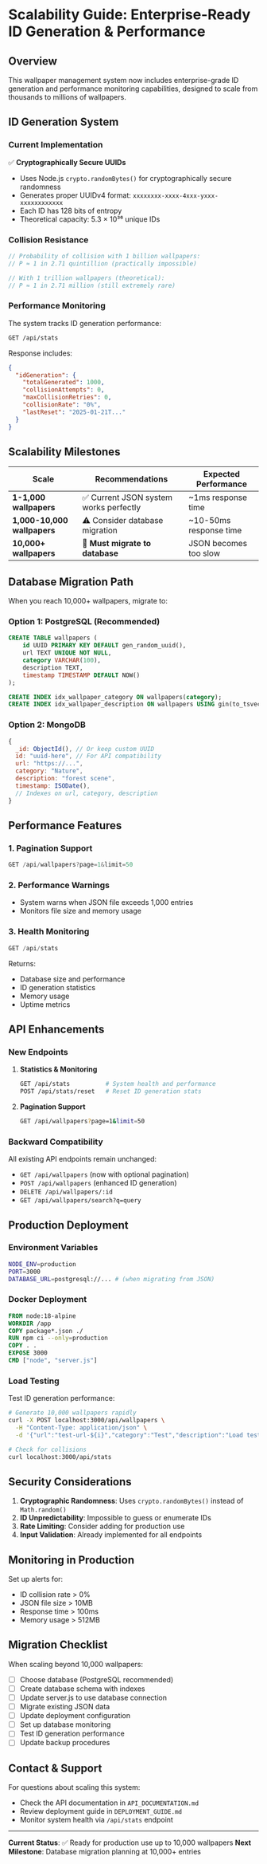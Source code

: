 # Scalability Guide: Enterprise-Ready ID Generation & Performance

## Overview

This wallpaper management system now includes enterprise-grade ID generation and performance monitoring capabilities, designed to scale from thousands to millions of wallpapers.

## ID Generation System

### Current Implementation

✅ **Cryptographically Secure UUIDs**
- Uses Node.js `crypto.randomBytes()` for cryptographically secure randomness
- Generates proper UUIDv4 format: `xxxxxxxx-xxxx-4xxx-yxxx-xxxxxxxxxxxx`
- Each ID has 128 bits of entropy
- Theoretical capacity: 5.3 × 10³⁶ unique IDs

### Collision Resistance

```javascript
// Probability of collision with 1 billion wallpapers:
// P ≈ 1 in 2.71 quintillion (practically impossible)

// With 1 trillion wallpapers (theoretical):  
// P ≈ 1 in 2.71 million (still extremely rare)
```

### Performance Monitoring

The system tracks ID generation performance:

```bash
GET /api/stats
```

Response includes:
```json
{
  "idGeneration": {
    "totalGenerated": 1000,
    "collisionAttempts": 0,
    "maxCollisionRetries": 0,
    "collisionRate": "0%",
    "lastReset": "2025-01-21T..."
  }
}
```

## Scalability Milestones

| Scale | Recommendations | Expected Performance |
|-------|----------------|----------------------|
| **1-1,000 wallpapers** | ✅ Current JSON system works perfectly | ~1ms response time |
| **1,000-10,000 wallpapers** | ⚠️ Consider database migration | ~10-50ms response time |
| **10,000+ wallpapers** | 🚨 **Must migrate to database** | JSON becomes too slow |

## Database Migration Path

When you reach 10,000+ wallpapers, migrate to:

### Option 1: PostgreSQL (Recommended)
```sql
CREATE TABLE wallpapers (
    id UUID PRIMARY KEY DEFAULT gen_random_uuid(),
    url TEXT UNIQUE NOT NULL,
    category VARCHAR(100),
    description TEXT,
    timestamp TIMESTAMP DEFAULT NOW()
);

CREATE INDEX idx_wallpaper_category ON wallpapers(category);
CREATE INDEX idx_wallpaper_description ON wallpapers USING gin(to_tsvector('english', description));
```

### Option 2: MongoDB
```javascript
{
  _id: ObjectId(), // Or keep custom UUID
  id: "uuid-here", // For API compatibility
  url: "https://...",
  category: "Nature",
  description: "forest scene",
  timestamp: ISODate(),
  // Indexes on url, category, description
}
```

## Performance Features

### 1. Pagination Support
```javascript
GET /api/wallpapers?page=1&limit=50
```

### 2. Performance Warnings
- System warns when JSON file exceeds 1,000 entries
- Monitors file size and memory usage

### 3. Health Monitoring
```javascript
GET /api/stats
```
Returns:
- Database size and performance
- ID generation statistics  
- Memory usage
- Uptime metrics

## API Enhancements

### New Endpoints

1. **Statistics & Monitoring**
   ```bash
   GET /api/stats          # System health and performance
   POST /api/stats/reset   # Reset ID generation stats
   ```

2. **Pagination Support**
   ```bash
   GET /api/wallpapers?page=1&limit=50
   ```

### Backward Compatibility

All existing API endpoints remain unchanged:
- `GET /api/wallpapers` (now with optional pagination)
- `POST /api/wallpapers` (enhanced ID generation)
- `DELETE /api/wallpapers/:id`
- `GET /api/wallpapers/search?q=query`

## Production Deployment

### Environment Variables
```bash
NODE_ENV=production
PORT=3000
DATABASE_URL=postgresql://... # (when migrating from JSON)
```

### Docker Deployment
```dockerfile
FROM node:18-alpine
WORKDIR /app
COPY package*.json ./
RUN npm ci --only=production
COPY . .
EXPOSE 3000
CMD ["node", "server.js"]
```

### Load Testing

Test ID generation performance:
```bash
# Generate 10,000 wallpapers rapidly
curl -X POST localhost:3000/api/wallpapers \
  -H "Content-Type: application/json" \
  -d '{"url":"test-url-${i}","category":"Test","description":"Load test ${i}"}'

# Check for collisions
curl localhost:3000/api/stats
```

## Security Considerations

1. **Cryptographic Randomness**: Uses `crypto.randomBytes()` instead of `Math.random()`
2. **ID Unpredictability**: Impossible to guess or enumerate IDs
3. **Rate Limiting**: Consider adding for production use
4. **Input Validation**: Already implemented for all endpoints

## Monitoring in Production

Set up alerts for:
- ID collision rate > 0%
- JSON file size > 10MB
- Response time > 100ms
- Memory usage > 512MB

## Migration Checklist

When scaling beyond 10,000 wallpapers:

- [ ] Choose database (PostgreSQL recommended)
- [ ] Create database schema with indexes
- [ ] Update server.js to use database connection
- [ ] Migrate existing JSON data
- [ ] Update deployment configuration
- [ ] Set up database monitoring
- [ ] Test ID generation performance
- [ ] Update backup procedures

## Contact & Support

For questions about scaling this system:
- Check the API documentation in `API_DOCUMENTATION.md`
- Review deployment guide in `DEPLOYMENT_GUIDE.md`
- Monitor system health via `/api/stats` endpoint

---

**Current Status**: ✅ Ready for production use up to 10,000 wallpapers
**Next Milestone**: Database migration planning at 10,000+ entries
